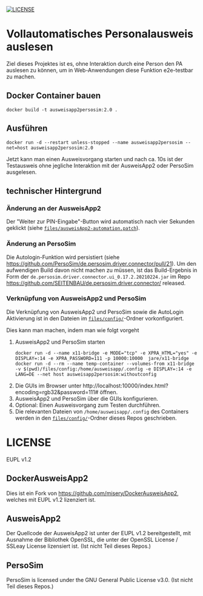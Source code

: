 [![LICENSE](https://img.shields.io/badge/license-EUPL_v1.2-blue.svg)](https://raw.githubusercontent.com/misery/DockerAusweisApp2/master/LICENSE.txt)

# Vollautomatisches Personalausweis auslesen

Ziel dieses Projektes ist es, ohne Interaktion durch eine Person den PA auslesen zu können, um in Web-Anwendungen diese Funktion e2e-testbar zu machen.

## Docker Container bauen

```
docker build -t ausweisapp2persosim:2.0 .
```
## Ausführen

```
docker run -d --restart unless-stopped --name ausweisapp2persosim --net=host ausweisapp2persosim:2.0
```

Jetzt kann man einen Ausweisvorgang starten und nach ca. 10s ist der Testausweis ohne jegliche Interaktion mit der AusweisApp2 oder PersoSim ausgelesen.

## technischer Hintergrund

### Änderung an der AusweisApp2
Der "Weiter zur PIN-Eingabe"-Button wird automatisch nach vier Sekunden geklickt (siehe [`files/ausweisApp2-automation.patch`](./files/ausweisApp2-automation.patch)).

### Änderung an PersoSim
Die Autologin-Funktion wird persistiert (siehe https://github.com/PersoSim/de.persosim.driver.connector/pull/21). Um den aufwendigen Build davon nicht machen zu müssen, ist das Build-Ergebnis in Form der `de.persosim.driver.connector.ui_0.17.2.20210224.jar` im Repo https://github.com/SEITENBAU/de.persosim.driver.connector/ released.

### Verknüpfung von AusweisApp2 und PersoSim

Die Verknüpfung von AusweisApp2 und PersoSim sowie die AutoLogin Aktivierung ist in den Dateien im [`files/config/`](./files/config/)-Ordner vorkonfiguriert.

Dies kann man machen, indem man wie folgt vorgeht

1. AusweisApp2 und PersoSim starten
    ```
    docker run -d --name x11-bridge -e MODE="tcp" -e XPRA_HTML="yes" -e DISPLAY=:14 -e XPRA_PASSWORD=111 -p 10000:10000  jare/x11-bridge
    docker run -d --rm --name temp-container --volumes-from x11-bridge -v $(pwd)/files/config:/home/ausweisapp/.config -e DISPLAY=:14 -e LANG=DE --net host ausweisapp2persosim:withoutconfig
    ```
2. Die GUIs im Browser unter http://localhost:10000/index.html?encoding=rgb32&password=111# öffnen.
3. AusweisApp2 und PersoSim über die GUIs konfigurieren.
4. Optional: Einen Ausweisvorgang zum Testen durchführen.
5. Die relevanten Dateien von `/home/ausweisapp/.config` des Containers werden in den [`files/config/`](./files/config/)-Ordner dieses Repos geschrieben.

# LICENSE

EUPL v1.2

## DockerAusweisApp2
Dies ist ein Fork von https://github.com/misery/DockerAusweisApp2, welches mit EUPL v1.2 lizenziert ist.

## AusweisApp2
Der Quellcode der AusweisApp2 ist unter der EUPL v1.2 bereitgestellt, mit Ausnahme der Bibliothek OpenSSL, die unter der OpenSSL License / SSLeay License lizensiert ist. (Ist nicht Teil dieses Repos.)

## PersoSim
PersoSim is licensed under the GNU General Public License v3.0. (Ist nicht Teil dieses Repos.)